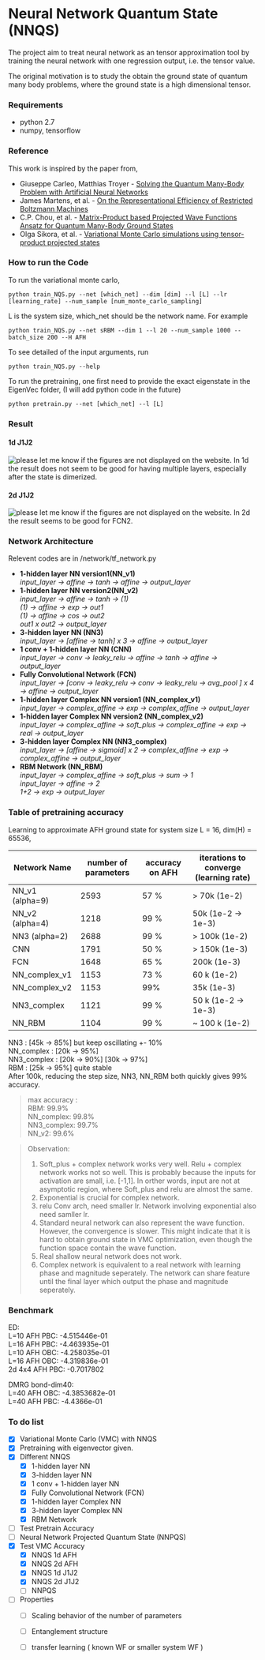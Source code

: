 # Neural Network Quantum State (NNQS)

The project aim to treat neural network as an tensor approximation tool by training the neural network with one regression output, i.e. the tensor value.

The original motivation is to study the obtain the ground state of quantum many body problems, where the ground state is a high dimensional tensor.


### Requirements

  - python 2.7
  - numpy, tensorflow



### Reference

This work is inspired by the paper from,

* Giuseppe Carleo, Matthias Troyer - [Solving the Quantum Many-Body Problem with Artificial Neural Networks](https://arxiv.org/abs/1606.02318) 
* James Martens, et al. - [On the Representational Efficiency of Restricted Boltzmann Machines](https://www.cs.toronto.edu/~toni/Papers/nips2013.pdf)
* C.P. Chou, et al. - [Matrix-Product based Projected Wave Functions Ansatz for Quantum Many-Body Ground States](https://arxiv.org/abs/1201.6121)
* Olga Sikora, et al. - [Variational Monte Carlo simulations using tensor-product projected states](https://arxiv.org/abs/1407.4107)


### How to run the Code

To run the variational monte carlo,
```
python train_NQS.py --net [which_net] --dim [dim] --l [L] --lr [learning_rate] --num_sample [num_monte_carlo_sampling]
```
L is the system size, which_net should be the network name.
For example
```
python train_NQS.py --net sRBM --dim 1 --l 20 --num_sample 1000 --batch_size 200 --H AFH
```
To see detailed of the input arguments, run
```
python train_NQS.py --help
```
 

To run the pretraining, one first need to provide the exact eigenstate in the EigenVec folder, (I will add python code in the future) 
```
python pretrain.py --net [which_net] --l [L] 
```


### Result

#### 1d J1J2
![please let me know if the figures are not displayed on the website.](/Figures/1dvmc.png)
In 1d the result does not seem to be good for having multiple layers, especially after the state is dimerized.

#### 2d J1J2
![please let me know if the figures are not displayed on the website.](/Figures/2dvmc.png)
 In 2d the result seems to be good for FCN2.

###   Network Architecture

Relevent codes are in /network/tf_network.py   
* **1-hidden layer NN version1(NN_v1)**   
*input_layer -> affine -> tanh -> affine ->  output_layer*
* **1-hidden layer NN version2(NN_v2)**   
*input_layer -> affine -> tanh -> (1)*   
*(1) -> affine ->  exp -> out1*  
*(1) -> affine ->  cos -> out2*   
*out1 x out2 -> output_layer*     
* **3-hidden layer NN (NN3)**   
*input_layer -> [affine -> tanh] x 3  -> affine ->  output_layer*
* **1 conv +  1-hidden layer NN (CNN)**   
*input_layer -> conv -> leaky_relu -> affine -> tanh -> affine -> output_layer*
* **Fully Convolutional Network (FCN)**    
*input_layer -> [conv -> leaky_relu -> conv -> leaky_relu -> avg_pool ] x 4 -> affine -> output_layer*
* **1-hidden layer Complex NN version1 (NN_complex_v1)**    
*input_layer -> complex_affine -> exp -> complex_affine -> output_layer*
* **1-hidden layer Complex NN version2 (NN_complex_v2)**    
*input_layer -> complex_affine -> soft_plus -> complex_affine -> exp -> real -> output_layer*
* **3-hidden layer Complex NN (NN3_complex)**    
*input_layer -> [affine -> sigmoid] x 2 -> complex_affine -> exp -> complex_affine -> output_layer*
* **RBM Network (NN_RBM)**    
*input_layer -> complex_affine -> soft_plus -> sum -> 1*    
*input_layer -> affine -> 2*    
*1+2 -> exp -> output_layer*

### Table of pretraining accuracy 
Learning to approximate AFH ground state for system size L = 16, dim(H) = 65536,

| Network Name  | number of parameters  | accuracy on AFH  | iterations to converge (learning rate)  |
| --- | --- | --- | --- |
| NN_v1 (alpha=9) | 2593  |  57 %  | > 70k (1e-2) |
| NN_v2 (alpha=4) | 1218  |  99 %  | 50k (1e-2 -> 1e-3) |
| NN3 (alpha=2)  | 2688  | 99 %  | > 100k (1e-2) |
| CNN  |  1791 | 50 %  | > 150k (1e-3) | 
| FCN  | 1648  | 65 %  | 200k (1e-3) |
| NN_complex_v1  | 1153  | 73 %  | 60 k (1e-2) |
| NN_complex_v2  | 1153  | 99% | 35k (1e-3) |
| NN3_complex  | 1121  | 99 %  | 50 k (1e-2 -> 1e-3) |
| NN_RBM  | 1104  | 99 % | ~ 100 k (1e-2) |



NN3 : \[45k -> 85%\] but keep oscillating +- 10%  
NN_complex : [20k -> 95%]  
NN3_complex : \[20k -> 90%\] \[30k -> 97%\]  
RBM : [25k -> 95%] quite stable   
After 100k, reducing the step size, NN3, NN_RBM both quickly gives 99% accuracy.


>max accuracy :  
RBM: 99.9%  
NN_complex: 99.8%   
NN3_complex: 99.7%   
NN_v2:  99.6%

>Observation:   
>1. Soft_plus + complex network works very well. Relu + complex network works not so well. This is probably because the inputs for activation are small, i.e. [-1,1]. In orther words, input are not at asymptotic region, where Soft_plus and relu are almost the same. 
>2. Exponential is crucial for complex network.
>3. relu Conv arch, need smaller lr. Network involving exponential also need samller lr.  
>4. Standard neural network can also represent the wave function. However, the convergence is slower. This might indicate that it is hard to obtain ground state in VMC optimization, even though the function space contain the wave function.
>5. Real shallow neural network does not work.
>6. Complex network is equivalent to a real network with learning phase and magnitude seperately. The network can share feature until the final layer which output the phase and magnitude seperately.


### Benchmark

ED:    
L=10 AFH PBC: -4.515446e-01    
L=16 AFH PBC: -4.463935e-01       
L=10 AFH OBC: -4.258035e-01   
L=16 AFH OBC: -4.319836e-01     
2d 4x4 AFH PBC: -0.7017802   

DMRG bond-dim40:   
L=40 AFH OBC: -4.3853682e-01   
L=40 AFH PBC: -4.4366e-01    
   

### To do list

- [x] Variational Monte Carlo (VMC) with NNQS
- [x] Pretraining with eigenvector given.
- [x] Different NNQS
     - [x] 1-hidden layer NN
     - [x] 3-hidden layer NN
     - [x] 1 conv +  1-hidden layer NN
     - [x] Fully Convolutional Network (FCN)
     - [x] 1-hidden layer Complex NN
     - [x] 3-hidden layer Complex NN
     - [x] RBM Network
- [ ] Test Pretrain Accuracy
- [ ] Neural Network Projected Quantum State (NNPQS)
- [x] Test VMC Accuracy
     - [x] NNQS 1d AFH
     - [x] NNQS 2d AFH
     - [x] NNQS 1d J1J2
     - [x] NNQS 2d J1J2
     - [ ] NNPQS 
- [ ] Properties
     - [ ] Scaling behavior of the number of parameters 
     - [ ] Entanglement structure
     - [ ] transfer learning ( known WF or smaller system WF )
     
